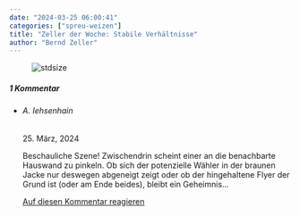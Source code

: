 ```yaml
---
date: "2024-03-25 06:00:41"
categories: ["spreu-weizen"]
title: "Zeller der Woche: Stabile Verhältnisse"
author: "Bernd Zeller"
---
```



<figure>
<img src="https://www.publicomag.com/wp-content/uploads/2024/03/Stabile-Verhaeltnisse.jpeg" alt=stdsize>
</figure>


<!--more-->
<h5 class="comments-h">
1 Kommentar </h5>
<ul class="commentlist">
<li class="comment even thread-even depth-1 clearfix" id="li-comment-120667">
<h6 class="author">A. Iehsenhain</h6> <span class="date">25. März, 2024</span>



Beschauliche Szene! Zwischendrin scheint einer an die benachbarte Hauswand zu pinkeln. Ob sich der potenzielle Wähler in der braunen Jacke nur deswegen abgeneigt zeigt oder ob der hingehaltene Flyer der Grund ist (oder am Ende beides), bleibt ein Geheimnis&#8230;

<a rel="nofollow" class="comment-reply-link" href="#comment-120667" data-commentid="120667" data-postid="18602" data-belowelement="comment-120667" data-respondelement="respond" data-replyto="Antworte auf A. Iehsenhain" aria-label="Antworte auf A. Iehsenhain">Auf diesen Kommentar reagieren</a> 


</li>
</ul>
